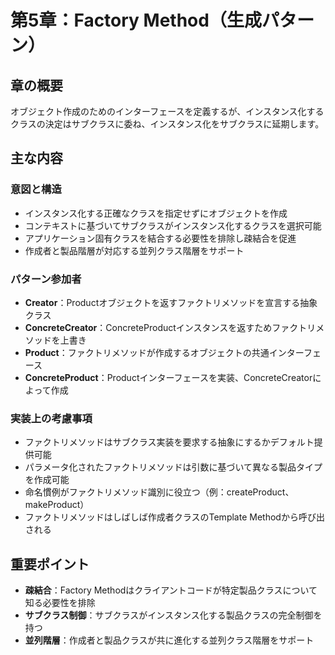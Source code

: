 # 第5章：Factory Method（生成パターン）

## 章の概要
オブジェクト作成のためのインターフェースを定義するが、インスタンス化するクラスの決定はサブクラスに委ね、インスタンス化をサブクラスに延期します。

## 主な内容

### 意図と構造
- インスタンス化する正確なクラスを指定せずにオブジェクトを作成
- コンテキストに基づいてサブクラスがインスタンス化するクラスを選択可能
- アプリケーション固有クラスを結合する必要性を排除し疎結合を促進
- 作成者と製品階層が対応する並列クラス階層をサポート

### パターン参加者
- **Creator**：Productオブジェクトを返すファクトリメソッドを宣言する抽象クラス
- **ConcreteCreator**：ConcreteProductインスタンスを返すためファクトリメソッドを上書き
- **Product**：ファクトリメソッドが作成するオブジェクトの共通インターフェース
- **ConcreteProduct**：Productインターフェースを実装、ConcreteCreatorによって作成

### 実装上の考慮事項
- ファクトリメソッドはサブクラス実装を要求する抽象にするかデフォルト提供可能
- パラメータ化されたファクトリメソッドは引数に基づいて異なる製品タイプを作成可能
- 命名慣例がファクトリメソッド識別に役立つ（例：createProduct、makeProduct）
- ファクトリメソッドはしばしば作成者クラスのTemplate Methodから呼び出される

## 重要ポイント
- **疎結合**：Factory Methodはクライアントコードが特定製品クラスについて知る必要性を排除
- **サブクラス制御**：サブクラスがインスタンス化する製品クラスの完全制御を持つ
- **並列階層**：作成者と製品クラスが共に進化する並列クラス階層をサポート